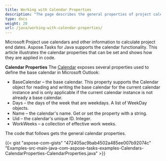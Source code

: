 ```yaml
---
title: Working with Calendar Properties
description: "The page describes the general properties of project calendars using Aspose.Tasks for Java."
type: docs
weight: 20
url: /java/working-with-calendar-properties/
---
```


Microsoft Project use calendars and other information to calculate project end dates. Aspose.Tasks for Java supports the calendar functionality. This article illustrates the calendar properties that can be set and shows how they are applied in code.

**Calendar Properties**
The [Calendar](https://reference.aspose.com/tasks/java/com.aspose.tasks/Calendar) exposes several properties used to define the base calendar in Microsoft Outlook:

- BaseCalendar – the base calendar. This property supports the Calendar object for reading and writing the base calendar for the current calendar instance and is only applicable if the current calendar instance is not already a base calendar.
- Days – the days of the week that are weekdays. A list of WeekDay objects.
- Name – the calendar's name. Get or set the property with a string.
- Uid – the calendar's unique ID. Integer.
- WorkWeeks – a collection of effective work weeks.

The code that follows gets the general calendar properties.

{{< gist "aspose-com-gists" "472405ac9bab4502a485ee007b92074c" "Examples-src-main-java-com-aspose-tasks-examples-Calendars-CalendarProperties-CalendarProperties.java" >}}
